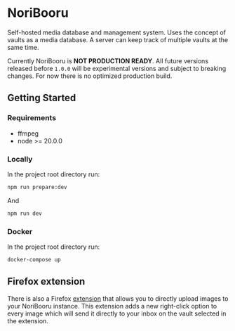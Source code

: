 # NoriBooru
Self-hosted media database and management system.
Uses the concept of vaults as a media database. A server can keep track of multiple vaults at the same time.

Currently NoriBooru is **NOT PRODUCTION READY**. All future versions released before `1.0.0` will be experimental versions and subject to breaking changes. For now there is no optimized production build.

## Getting Started

### Requirements
- ffmpeg
- node >= 20.0.0

### Locally
In the project root directory run:
```sh
npm run prepare:dev
```
And
```sh
npm run dev
```

### Docker
In the project root directory run:
```sh
docker-compose up
```

## Firefox extension
There is also a Firefox [extension](https://github.com/Lendruk/NoriBooru-media-uploader) that allows you to directly upload images to your NoriBooru instance.
This extension adds a new right-click option to every image which will send it directly to your inbox on the vault selected in the extension.
